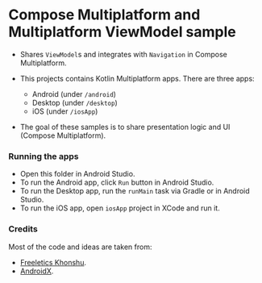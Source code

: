 Compose Multiplatform and Multiplatform ViewModel sample
==================

- Shares `ViewModel`s and integrates with `Navigation` in Compose Multiplatform.

- This projects contains Kotlin Multiplatform apps. There are three apps:
  - Android (under `/android`)
  - Desktop (under `/desktop`)
  - iOS (under `/iosApp`)

- The goal of these samples is to share presentation logic and UI (Compose Multiplatform).

### Running the apps

- Open this folder in Android Studio.
- To run the Android app, click `Run` button in Android Studio.
- To run the Desktop app, run the `runMain` task via Gradle or in Android Studio.
- To run the iOS app, open `iosApp` project in XCode and run it.

### Credits

Most of the code and ideas are taken from:

- [Freeletics Khonshu](https://github.com/freeletics/khonshu).
- [AndroidX](https://github.com/androidx/androidx).
